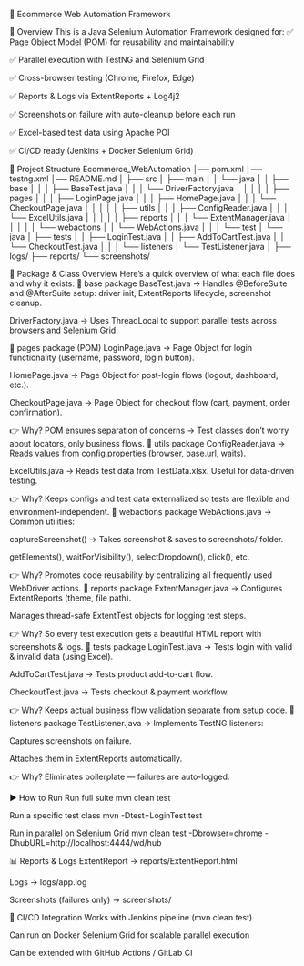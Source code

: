 🚀 Ecommerce Web Automation Framework

📘 Overview
This is a Java Selenium Automation Framework designed for:
✅ Page Object Model (POM) for reusability and maintainability


✅ Parallel execution with TestNG and Selenium Grid


✅ Cross-browser testing (Chrome, Firefox, Edge)


✅ Reports & Logs via ExtentReports + Log4j2


✅ Screenshots on failure with auto-cleanup before each run


✅ Excel-based test data using Apache POI


✅ CI/CD ready (Jenkins + Docker Selenium Grid)



📂 Project Structure
Ecommerce_WebAutomation
│── pom.xml
│── testng.xml
│── README.md
│
├── src
│   ├── main
│   │   └── java
│   │       ├── base
│   │       │   ├── BaseTest.java
│   │       │   └── DriverFactory.java
│   │       │
│   │       ├── pages
│   │       │   ├── LoginPage.java
│   │       │   ├── HomePage.java
│   │       │   └── CheckoutPage.java
│   │       │
│   │       ├── utils
│   │       │   ├── ConfigReader.java
│   │       │   └── ExcelUtils.java
│   │       │
│   │       ├── reports
│   │       │   └── ExtentManager.java
│   │       │
│   │       └── webactions
│   │           └── WebActions.java
│   │
│   └── test
│       └── java
│           ├── tests
│           │   ├── LoginTest.java
│           │   ├── AddToCartTest.java
│           │   └── CheckoutTest.java
│           │
│           └── listeners
│               └── TestListener.java
│
├── logs/
├── reports/
└── screenshots/


📑 Package & Class Overview
Here’s a quick overview of what each file does and why it exists:
🔹 base package
BaseTest.java → Handles @BeforeSuite and @AfterSuite setup: driver init, ExtentReports lifecycle, screenshot cleanup.


DriverFactory.java → Uses ThreadLocal<WebDriver> to support parallel tests across browsers and Selenium Grid.


🔹 pages package (POM)
LoginPage.java → Page Object for login functionality (username, password, login button).


HomePage.java → Page Object for post-login flows (logout, dashboard, etc.).


CheckoutPage.java → Page Object for checkout flow (cart, payment, order confirmation).


👉 Why?
 POM ensures separation of concerns → Test classes don’t worry about locators, only business flows.
🔹 utils package
ConfigReader.java → Reads values from config.properties (browser, base.url, waits).


ExcelUtils.java → Reads test data from TestData.xlsx. Useful for data-driven testing.


👉 Why?
 Keeps configs and test data externalized so tests are flexible and environment-independent.
🔹 webactions package
WebActions.java → Common utilities:


captureScreenshot() → Takes screenshot & saves to screenshots/ folder.


getElements(), waitForVisibility(), selectDropdown(), click(), etc.


👉 Why?
 Promotes code reusability by centralizing all frequently used WebDriver actions.
🔹 reports package
ExtentManager.java → Configures ExtentReports (theme, file path).


Manages thread-safe ExtentTest objects for logging test steps.


👉 Why?
 So every test execution gets a beautiful HTML report with screenshots & logs.
🔹 tests package
LoginTest.java → Tests login with valid & invalid data (using Excel).


AddToCartTest.java → Tests product add-to-cart flow.


CheckoutTest.java → Tests checkout & payment workflow.


👉 Why?
 Keeps actual business flow validation separate from setup code.
🔹 listeners package
TestListener.java → Implements TestNG listeners:


Captures screenshots on failure.


Attaches them in ExtentReports automatically.


👉 Why?
 Eliminates boilerplate — failures are auto-logged.

▶️ How to Run
Run full suite
mvn clean test

Run a specific test class
mvn -Dtest=LoginTest test

Run in parallel on Selenium Grid
mvn clean test -Dbrowser=chrome -DhubURL=http://localhost:4444/wd/hub


📊 Reports & Logs
ExtentReport → reports/ExtentReport.html


Logs → logs/app.log


Screenshots (failures only) → screenshots/



🔗 CI/CD Integration
Works with Jenkins pipeline (mvn clean test)


Can run on Docker Selenium Grid for scalable parallel execution


Can be extended with GitHub Actions / GitLab CI




